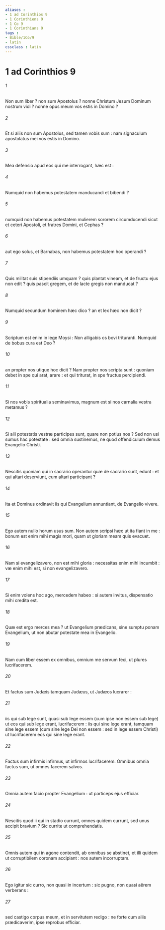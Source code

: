 ```yaml
---
aliases : 
- 1 ad Corinthios 9
- 1 Corinthiens 9
- 1 Co 9
- 1 Corinthians 9
tags : 
- Bible/1Co/9
- latin
cssclass : latin
---
```


# 1 ad Corinthios 9

###### 1
Non sum liber ? non sum Apostolus ? nonne Christum Jesum Dominum nostrum vidi ? nonne opus meum vos estis in Domino ?
###### 2
Et si aliis non sum Apostolus, sed tamen vobis sum : nam signaculum apostolatus mei vos estis in Domino.
###### 3
Mea defensio apud eos qui me interrogant, hæc est :
###### 4
Numquid non habemus potestatem manducandi et bibendi ?
###### 5
numquid non habemus potestatem mulierem sororem circumducendi sicut et ceteri Apostoli, et fratres Domini, et Cephas ?
###### 6
aut ego solus, et Barnabas, non habemus potestatem hoc operandi ?
###### 7
Quis militat suis stipendiis umquam ? quis plantat vineam, et de fructu ejus non edit ? quis pascit gregem, et de lacte gregis non manducat ?
###### 8
Numquid secundum hominem hæc dico ? an et lex hæc non dicit ?
###### 9
Scriptum est enim in lege Moysi : Non alligabis os bovi trituranti. Numquid de bobus cura est Deo ?
###### 10
an propter nos utique hoc dicit ? Nam propter nos scripta sunt : quoniam debet in spe qui arat, arare : et qui triturat, in spe fructus percipiendi.
###### 11
Si nos vobis spiritualia seminavimus, magnum est si nos carnalia vestra metamus ?
###### 12
Si alii potestatis vestræ participes sunt, quare non potius nos ? Sed non usi sumus hac potestate : sed omnia sustinemus, ne quod offendiculum demus Evangelio Christi.
###### 13
Nescitis quoniam qui in sacrario operantur quæ de sacrario sunt, edunt : et qui altari deserviunt, cum altari participant ?
###### 14
Ita et Dominus ordinavit iis qui Evangelium annuntiant, de Evangelio vivere.
###### 15
Ego autem nullo horum usus sum. Non autem scripsi hæc ut ita fiant in me : bonum est enim mihi magis mori, quam ut gloriam meam quis evacuet.
###### 16
Nam si evangelizavero, non est mihi gloria : necessitas enim mihi incumbit : væ enim mihi est, si non evangelizavero.
###### 17
Si enim volens hoc ago, mercedem habeo : si autem invitus, dispensatio mihi credita est.
###### 18
Quæ est ergo merces mea ? ut Evangelium prædicans, sine sumptu ponam Evangelium, ut non abutar potestate mea in Evangelio.
###### 19
Nam cum liber essem ex omnibus, omnium me servum feci, ut plures lucrifacerem.
###### 20
Et factus sum Judæis tamquam Judæus, ut Judæos lucrarer :
###### 21
iis qui sub lege sunt, quasi sub lege essem (cum ipse non essem sub lege) ut eos qui sub lege erant, lucrifacerem : iis qui sine lege erant, tamquam sine lege essem (cum sine lege Dei non essem : sed in lege essem Christi) ut lucrifacerem eos qui sine lege erant.
###### 22
Factus sum infirmis infirmus, ut infirmos lucrifacerem. Omnibus omnia factus sum, ut omnes facerem salvos.
###### 23
Omnia autem facio propter Evangelium : ut particeps ejus efficiar.
###### 24
Nescitis quod ii qui in stadio currunt, omnes quidem currunt, sed unus accipit bravium ? Sic currite ut comprehendatis.
###### 25
Omnis autem qui in agone contendit, ab omnibus se abstinet, et illi quidem ut corruptibilem coronam accipiant : nos autem incorruptam.
###### 26
Ego igitur sic curro, non quasi in incertum : sic pugno, non quasi aërem verberans :
###### 27
sed castigo corpus meum, et in servitutem redigo : ne forte cum aliis prædicaverim, ipse reprobus efficiar.
